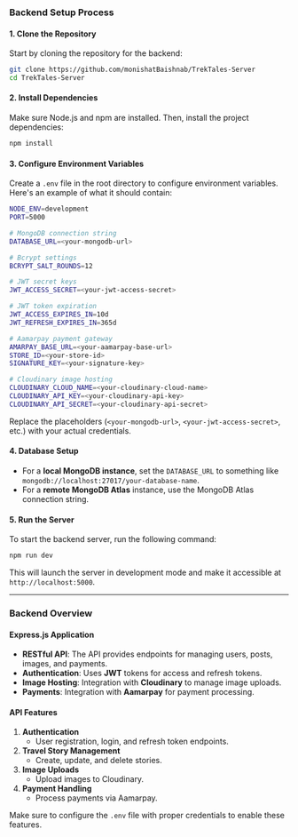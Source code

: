 ### Backend Setup Process

#### 1. **Clone the Repository**
   
Start by cloning the repository for the backend:

```bash
git clone https://github.com/monishatBaishnab/TrekTales-Server
cd TrekTales-Server
```

#### 2. **Install Dependencies**

Make sure Node.js and npm are installed. Then, install the project dependencies:

```bash
npm install
```

#### 3. **Configure Environment Variables**

Create a `.env` file in the root directory to configure environment variables. Here's an example of what it should contain:

```bash
NODE_ENV=development
PORT=5000

# MongoDB connection string
DATABASE_URL=<your-mongodb-url>

# Bcrypt settings
BCRYPT_SALT_ROUNDS=12

# JWT secret keys
JWT_ACCESS_SECRET=<your-jwt-access-secret>

# JWT token expiration
JWT_ACCESS_EXPIRES_IN=10d
JWT_REFRESH_EXPIRES_IN=365d

# Aamarpay payment gateway
AMARPAY_BASE_URL=<your-aamarpay-base-url>
STORE_ID=<your-store-id>
SIGNATURE_KEY=<your-signature-key>

# Cloudinary image hosting
CLOUDINARY_CLOUD_NAME=<your-cloudinary-cloud-name>
CLOUDINARY_API_KEY=<your-cloudinary-api-key>
CLOUDINARY_API_SECRET=<your-cloudinary-api-secret>
```

Replace the placeholders (`<your-mongodb-url>`, `<your-jwt-access-secret>`, etc.) with your actual credentials.

#### 4. **Database Setup**

- For a **local MongoDB instance**, set the `DATABASE_URL` to something like `mongodb://localhost:27017/your-database-name`.
- For a **remote MongoDB Atlas** instance, use the MongoDB Atlas connection string.

#### 5. **Run the Server**

To start the backend server, run the following command:

```bash
npm run dev
```

This will launch the server in development mode and make it accessible at `http://localhost:5000`.

---

### Backend Overview

#### **Express.js** Application

- **RESTful API**: The API provides endpoints for managing users, posts, images, and payments.
- **Authentication**: Uses **JWT** tokens for access and refresh tokens.
- **Image Hosting**: Integration with **Cloudinary** to manage image uploads.
- **Payments**: Integration with **Aamarpay** for payment processing.

#### API Features

1. **Authentication**
   - User registration, login, and refresh token endpoints.
2. **Travel Story Management**
   - Create, update, and delete stories.
3. **Image Uploads**
   - Upload images to Cloudinary.
4. **Payment Handling**
   - Process payments via Aamarpay.

Make sure to configure the `.env` file with proper credentials to enable these features.